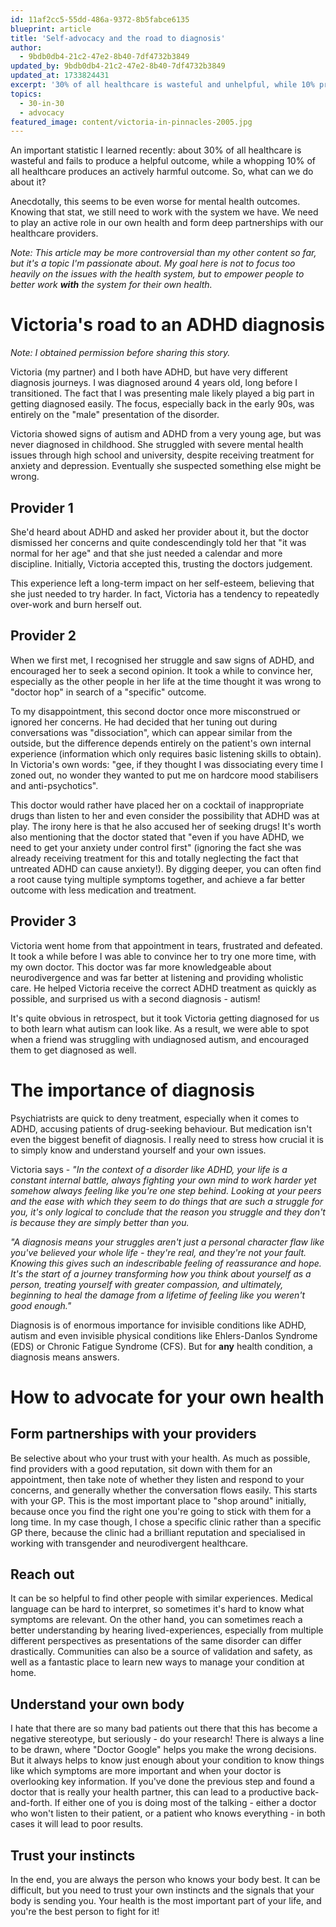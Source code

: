```yaml
---
id: 11af2cc5-55dd-486a-9372-8b5fabce6135
blueprint: article
title: 'Self-advocacy and the road to diagnosis'
author:
  - 9bdb0db4-21c2-47e2-8b40-7df4732b3849
updated_by: 9bdb0db4-21c2-47e2-8b40-7df4732b3849
updated_at: 1733824431
excerpt: '30% of all healthcare is wasteful and unhelpful, while 10% produces actively harmful outcomes. So, what can we do to ensure positive results for our own health?'
topics:
  - 30-in-30
  - advocacy
featured_image: content/victoria-in-pinnacles-2005.jpg
---
```

An important statistic I learned recently: about 30% of all healthcare is wasteful and fails to produce a helpful outcome, while a whopping 10% of all healthcare produces an actively harmful outcome. So, what can we do about it? 

Anecdotally, this seems to be even worse for mental health outcomes. Knowing that stat, we still need to work with the system we have. We need to play an active role in our own health and form deep partnerships with our healthcare providers.

_Note: This article may be more controversial than my other content so far, but it's a topic I'm passionate about. My goal here is not to focus too heavily on the issues with the health system, but to empower people to better work_ **_with_** _the system for their own health._

# Victoria's road to an ADHD diagnosis
_Note: I obtained permission before sharing this story._

Victoria (my partner) and I both have ADHD, but have very different diagnosis journeys. I was diagnosed around 4 years old, long before I transitioned. The fact that I was presenting male likely played a big part in getting diagnosed easily. The focus, especially back in the early 90s, was entirely on the "male" presentation of the disorder. 

Victoria showed signs of autism and ADHD from a very young age, but was never diagnosed in childhood. She struggled with severe mental health issues through high school and university, despite receiving treatment for anxiety and depression. Eventually she suspected something else might be wrong. 

## Provider 1
She'd heard about ADHD and asked her provider about it, but the doctor dismissed her concerns and quite condescendingly told her that "it was normal for her age" and that she just needed a calendar and more discipline.  Initially, Victoria accepted this, trusting the doctors judgement. 

This experience left a long-term impact on her self-esteem, believing that she just needed to try harder. In fact, Victoria has a tendency to repeatedly over-work and burn herself out. 

## Provider 2
When we first met, I recognised her struggle and saw signs of ADHD, and encouraged her to seek a second opinion. It took a while to convince her, especially as the other people in her life at the time thought it was wrong to "doctor hop" in search of a "specific" outcome.

To my disappointment, this second doctor once more misconstrued or ignored her concerns. He had decided that her tuning out during conversations was "dissociation", which can appear similar from the outside, but the difference depends entirely on the patient's own internal experience (information which only requires basic listening skills to obtain). In Victoria's own words: "gee, if they thought I was dissociating every time I zoned out, no wonder they wanted to put me on hardcore mood stabilisers and anti-psychotics". 

This doctor would rather have placed her on a cocktail of inappropriate drugs than listen to her and even consider the possibility that ADHD was at play. The irony here is that he also accused her of seeking drugs! It's worth also mentioning that the doctor stated that "even if you have ADHD, we need to get your anxiety under control first" (ignoring the fact she was already receiving treatment for this and totally neglecting the fact that untreated ADHD can cause anxiety!). By digging deeper, you can often find a root cause tying multiple symptoms together, and achieve a far better outcome with less medication and treatment. 

## Provider 3
Victoria went home from that appointment in tears, frustrated and defeated. It took a while before I was able to convince her to try one more time, with my own doctor. This doctor was far more knowledgeable about neurodivergence and was far better at listening and providing wholistic care. He helped Victoria receive the correct ADHD treatment as quickly as possible, and surprised us with a second diagnosis - autism! 

It's quite obvious in retrospect, but it took Victoria getting diagnosed for us to both learn what autism can look like. As a result, we were able to spot when a friend was struggling with undiagnosed autism, and encouraged them to get diagnosed as well. 

# The importance of diagnosis
Psychiatrists are quick to deny treatment, especially when it comes to ADHD, accusing patients of drug-seeking behaviour. But medication isn't even the biggest benefit of diagnosis. I really need to stress how crucial it is to simply know and understand yourself and your own issues. 

Victoria says - _"In the context of a disorder like ADHD, your life is a constant internal battle,  always fighting your own mind to work harder yet somehow always feeling like you're one step behind. Looking at your peers and the ease with which they seem to do things that are such a struggle for you, it's only logical to conclude that the reason you struggle and they don't is because they are simply better than you._

_"A diagnosis means your struggles aren't just a personal character flaw like you've believed your whole life - they're real, and they're not your fault. Knowing this gives such an indescribable feeling of reassurance and hope. It's the start of a journey transforming how you think about yourself as a person, treating yourself with greater compassion, and ultimately, beginning to heal the damage from a lifetime of feeling like you weren't good enough."_

Diagnosis is of enormous importance for invisible conditions like ADHD, autism and even invisible physical conditions like Ehlers-Danlos Syndrome (EDS) or Chronic Fatigue Syndrome (CFS). But for **any** health condition, a diagnosis means answers.

# How to advocate for your own health

## Form partnerships with your providers
Be selective about who your trust with your health. As much as possible, find providers with a good reputation, sit down with them for an appointment, then take note of whether they listen and respond to your concerns, and generally whether the conversation flows easily. This starts with your GP. This is the most important place to "shop around" initially, because once you find the right one you're going to stick with them for a long time. In my case though, I chose a specific clinic rather than a specific GP there, because the clinic had a brilliant reputation and specialised in working with transgender and neurodivergent healthcare.

## Reach out
It can be so helpful to find other people with similar experiences. Medical language can be hard to interpret, so sometimes it's hard to know what symptoms are relevant. On the other hand, you can sometimes reach a better understanding by hearing lived-experiences, especially from multiple different perspectives as presentations of the same disorder can differ drastically. Communities can also be a source of validation and safety, as well as a fantastic place to learn new ways to manage your condition at home. 


## Understand your own body
I hate that there are so many bad patients out there that this has become a negative stereotype, but seriously  - do your research! There is always a line to be drawn, where "Doctor Google" helps you make the wrong decisions. But it always helps to know just enough about your condition to know things like which symptoms are more important and when your doctor is overlooking key information. If you've done the previous step and found a doctor that is really your health partner, this can lead to a productive back-and-forth. If either one of you is doing most of the talking - either a doctor who won't listen to their patient, or a patient who knows everything - in both cases it will lead to poor results.

## Trust your instincts
In the end, you are always the person who knows your body best. It can be difficult, but you need to trust your own instincts and the signals that your body is sending you. Your health is the most important part of your life, and you're the best person to fight for it!